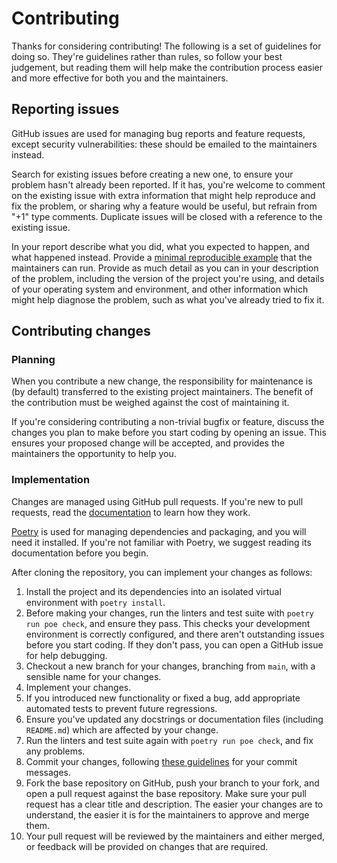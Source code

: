 # Contributing

Thanks for considering contributing! The following is a set of guidelines for
doing so. They're guidelines rather than rules, so follow your best judgement,
but reading them will help make the contribution process easier and more
effective for both you and the maintainers.

## Reporting issues

GitHub issues are used for managing bug reports and feature requests, except
security vulnerabilities: these should be emailed to the maintainers instead.

Search for existing issues before creating a new one, to ensure your problem
hasn't already been reported. If it has, you're welcome to comment on the
existing issue with extra information that might help reproduce and fix the
problem, or sharing why a feature would be useful, but refrain from "+1" type
comments. Duplicate issues will be closed with a reference to the existing
issue.

In your report describe what you did, what you expected to happen, and what
happened instead. Provide a [minimal reproducible example][mre] that the
maintainers can run. Provide as much detail as you can in your description of
the problem, including the version of the project you're using, and details of
your operating system and environment, and other information which might help
diagnose the problem, such as what you've already tried to fix it.

## Contributing changes

### Planning

When you contribute a new change, the responsibility for maintenance is (by
default) transferred to the existing project maintainers. The benefit of the
contribution must be weighed against the cost of maintaining it.

If you're considering contributing a non-trivial bugfix or feature, discuss the
changes you plan to make before you start coding by opening an issue. This
ensures your proposed change will be accepted, and provides the maintainers the
opportunity to help you.

### Implementation

Changes are managed using GitHub pull requests. If you're new to pull requests,
read the [documentation][pr docs] to learn how they work.

[Poetry][poetry] is used for managing dependencies and packaging, and you will
need it installed. If you're not familiar with Poetry, we suggest reading its
documentation before you begin.

After cloning the repository, you can implement your changes as follows:

1. Install the project and its dependencies into an isolated virtual environment
   with `poetry install`.
2. Before making your changes, run the linters and test suite with
   `poetry run poe check`, and ensure they pass. This checks your development
   environment is correctly configured, and there aren't outstanding issues
   before you start coding. If they don't pass, you can open a GitHub issue for
   help debugging.
3. Checkout a new branch for your changes, branching from `main`, with a
   sensible name for your changes.
4. Implement your changes.
5. If you introduced new functionality or fixed a bug, add appropriate automated
   tests to prevent future regressions.
6. Ensure you've updated any docstrings or documentation files (including
   `README.md`) which are affected by your change.
7. Run the linters and test suite again with `poetry run poe check`, and fix any
   problems.
8. Commit your changes, following [these guidelines][commit guidelines] for your
   commit messages.
9. Fork the base repository on GitHub, push your branch to your fork, and open a
   pull request against the base repository. Make sure your pull request has a
   clear title and description. The easier your changes are to understand, the
   easier it is for the maintainers to approve and merge them.
10. Your pull request will be reviewed by the maintainers and either merged, or
    feedback will be provided on changes that are required.

[commit guidelines]:
  https://tbaggery.com/2008/04/19/a-note-about-git-commit-messages.html
[mre]: https://stackoverflow.com/help/minimal-reproducible-example
[poetry]: https://python-poetry.org/
[pr docs]: https://docs.github.com/en/github/collaborating-with-pull-requests

